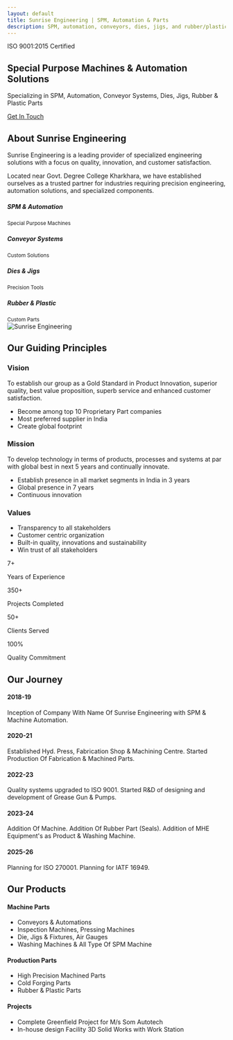 ```yaml
---
layout: default
title: Sunrise Engineering | SPM, Automation & Parts
description: SPM, automation, conveyors, dies, jigs, and rubber/plastic parts with in-house machining and QA. ISO 9001 systems and fast development cycles.
---
```


<!-- Hero Section -->
 <section class="hero" id="home">
 <div class="row">
                <div class="col-lg-12">
                    <span class="iso-badge">ISO 9001:2015 Certified</span>
                    <h1 class="display-4 fw-bold mb-4">Special Purpose Machines & Automation Solutions</h1>
                    <p class="lead mb-4">Specializing in SPM, Automation, Conveyor Systems, Dies, Jigs, Rubber & Plastic Parts</p>
                    <a href="#contact" class="btn btn-primary btn-lg px-4 py-2">Get In Touch <i class="fas fa-arrow-right ms-2"></i></a>
                </div>
            </div>
    </section>

 <!-- About Section -->
 <section class="py-5 bg-light" id="about">
        <div class="container py-5">
            <div class="row align-items-center">
                <div class="col-lg-6 mb-5 mb-lg-0">
                    <h2 class="section-title">About Sunrise Engineering</h2>
                    <p class="lead">Sunrise Engineering is a leading provider of specialized engineering solutions with a focus on quality, innovation, and customer satisfaction.</p>
                    <p>Located near Govt. Degree College Kharkhara, we have established ourselves as a trusted partner for industries requiring precision engineering, automation solutions, and specialized components.</p>
                    <div class="row mt-4">
                        <div class="col-sm-6 mb-3">
                            <div class="d-flex align-items-center">
                                <div class="bg-primary p-3 rounded-circle me-3">
                                    <i class="fas fa-cogs text-white fa-lg"></i>
                                </div>
                                <div>
                                    <h5 class="mb-0">SPM & Automation</h5>
                                    <small>Special Purpose Machines</small>
                                </div>
                            </div>
                        </div>
                        <div class="col-sm-6 mb-3">
                            <div class="d-flex align-items-center">
                                <div class="bg-primary p-3 rounded-circle me-3">
                                    <i class="fas fa-conveyor-belt text-white fa-lg"></i>
                                </div>
                                <div>
                                    <h5 class="mb-0">Conveyor Systems</h5>
                                    <small>Custom Solutions</small>
                                </div>
                            </div>
                        </div>
                        <div class="col-sm-6 mb-3">
                            <div class="d-flex align-items-center">
                                <div class="bg-primary p-3 rounded-circle me-3">
                                    <i class="fas fa-tools text-white fa-lg"></i>
                                </div>
                                <div>
                                    <h5 class="mb-0">Dies & Jigs</h5>
                                    <small>Precision Tools</small>
                                </div>
                            </div>
                        </div>
                        <div class="col-sm-6 mb-3">
                            <div class="d-flex align-items-center">
                                <div class="bg-primary p-3 rounded-circle me-3">
                                    <i class="fas fa-boxes text-white fa-lg"></i>
                                </div>
                                <div>
                                    <h5 class="mb-0">Rubber & Plastic</h5>
                                    <small>Custom Parts</small>
                                </div>
                            </div>
                        </div>
                    </div>
                </div>
                <div class="col-lg-6">
                    <img src="https://images.unsplash.com/photo-1581091226033-d5c48150dbaa?ixlib=rb-4.0.3&ixid=M3wxMjA3fDB8MHxwaG90by1wYWdlfHx8fGVufDB8fHx8fA%3D%3D&auto=format&fit=crop&w=1000&q=80" alt="Sunrise Engineering" class="img-fluid rounded shadow">
                </div>
            </div>
        </div>
    </section>

 <!-- Values Section -->
 <section class="py-5" id="values">
        <div class="container py-5">
            <h2 class="section-title">Our Guiding Principles</h2>
            <div class="row">
                <!-- Vision -->
                <div class="col-md-4 mb-4">
                    <div class="card h-100 values-card">
                        <div class="card-body">
                            <div class="text-center mb-4">
                                <i class="fas fa-binoculars fa-3x text-primary"></i>
                            </div>
                            <h3 class="card-title text-center">Vision</h3>
                            <p class="card-text">To establish our group as a Gold Standard in Product Innovation, superior quality, best value proposition, superb service and enhanced customer satisfaction.</p>
                            <ul>
                                <li>Become among top 10 Proprietary Part companies</li>
                                <li>Most preferred supplier in India</li>
                                <li>Create global footprint</li>
                            </ul>
                        </div>
                    </div>
                </div>
                <!-- Mission -->
                <div class="col-md-4 mb-4">
                    <div class="card h-100 values-card">
                        <div class="card-body">
                            <div class="text-center mb-4">
                                <i class="fas fa-bullseye fa-3x text-primary"></i>
                            </div>
                            <h3 class="card-title text-center">Mission</h3>
                            <p class="card-text">To develop technology in terms of products, processes and systems at par with global best in next 5 years and continually innovate.</p>
                            <ul>
                                <li>Establish presence in all market segments in India in 3 years</li>
                                <li>Global presence in 7 years</li>
                                <li>Continuous innovation</li>
                            </ul>
                        </div>
                    </div>
                </div>
   <!-- Values -->
   <div class="col-md-4 mb-4">
                    <div class="card h-100 values-card">
                        <div class="card-body">
                            <div class="text-center mb-4">
                                <i class="fas fa-handshake fa-3x text-primary"></i>
                            </div>
                            <h3 class="card-title text-center">Values</h3>
                            <ul class="list-group list-group-flush">
                                <li class="list-group-item">Transparency to all stakeholders</li>
                                <li class="list-group-item">Customer centric organization</li>
                                <li class="list-group-item">Built-in quality, innovations and sustainability</li>
                                <li class="list-group-item">Win trust of all stakeholders</li>
                            </ul>
                        </div>
                    </div>
                </div>
            </div>
        </div>
    </section>
<!-- Stats Section -->
<section class="py-5 bg-primary text-white">
        <div class="container py-4">
            <div class="row text-center">
                <div class="col-md-3 col-6 mb-4">
                    <div class="stats-number">7+</div>
                    <p>Years of Experience</p>
                </div>
                <div class="col-md-3 col-6 mb-4">
                    <div class="stats-number">350+</div>
                    <p>Projects Completed</p>
                </div>
                <div class="col-md-3 col-6 mb-4">
                    <div class="stats-number">50+</div>
                    <p>Clients Served</p>
                </div>
                <div class="col-md-3 col-6 mb-4">
                    <div class="stats-number">100%</div>
                    <p>Quality Commitment</p>
                </div>
            </div>
        </div>
    </section>
<!-- Journey Section -->
<section class="py-5 bg-light" id="journey">
        <div class="container py-5">
            <h2 class="section-title">Our Journey</h2>
            <div class="journey-timeline">
                <!-- Timeline Item -->
                <div class="timeline-item">
                    <div class="timeline-content">
                        <h4>2018-19</h4>
                        <p>Inception of Company With Name Of Sunrise Engineering with SPM & Machine Automation.</p>
                    </div>
                </div>
  <!-- Timeline Item -->
                <div class="timeline-item">
                    <div class="timeline-content">
                        <h4>2020-21</h4>
                        <p>Established Hyd. Press, Fabrication Shop & Machining Centre. Started Production Of Fabrication & Machined Parts.</p>
                    </div>
                </div>
                <!-- Timeline Item -->
                <div class="timeline-item">
                    <div class="timeline-content">
                        <h4>2022-23</h4>
                        <p>Quality systems upgraded to ISO 9001. Started R&D of designing and development of Grease Gun & Pumps.</p>
                    </div>
                </div>
                <!-- Timeline Item -->
                <div class="timeline-item">
                    <div class="timeline-content">
                        <h4>2023-24</h4>
                        <p>Addition Of Machine. Addition Of Rubber Part (Seals). Addition of MHE Equipment's as Product & Washing Machine.</p>
                    </div>
                </div>
                <!-- Timeline Item -->
                <div class="timeline-item">
                    <div class="timeline-content">
                        <h4>2025-26</h4>
                        <p>Planning for ISO 270001. Planning for IATF 16949.</p>
                    </div>
                </div>
            </div>
        </div>
    </section>
<!-- Products Section -->
<section class="py-5" id="products">
        <div class="container py-5">
            <h2 class="section-title">Our Products</h2>
            <div class="row">
                <!-- Product 1 -->
                <div class="col-md-4 mb-4 ">
                    <div class="product-card">
                        <div class="product-img">
                            <i class="fas fa-cogs fa-4x text-primary"></i>
                        </div>
                        <div class="card-body p-3">
                            <h4 class="card-title">Machine Parts</h4>
                            <ul>
                                <li>Conveyors & Automations</li>
                                <li>Inspection Machines, Pressing Machines</li>
                                <li>Die, Jigs & Fixtures, Air Gauges</li>
                                <li>Washing Machines & All Type Of SPM Machine</li>
                            </ul>
                        </div>
                    </div>
                </div>
                <!-- Product 2 -->
                <div class="col-md-4 mb-4">
                    <div class="product-card">
                        <div class="product-img">
                            <i class="fas fa-industry fa-4x text-primary"></i>
                        </div>
                        <div class="card-body p-3">
                            <h4 class="card-title">Production Parts</h4>
                            <ul>
                                <li>High Precision Machined Parts</li>
                                <li>Cold Forging Parts</li>
                                <li>Rubber & Plastic Parts</li>
                            </ul>
                        </div>
                    </div>
                </div>
                <!-- Product 3 -->
                <div class="col-md-4 mb-4">
                    <div class="product-card">
                        <div class="product-img">
                            <i class="fas fa-toolbox fa-4x text-primary"></i>
                        </div>
                        <div class="card-body p-3">
                            <h4 class="card-title">Projects</h4>
                            <ul>
                                <li>Complete Greenfield Project for M/s Som Autotech</li>
                                <li>In-house design Facility 3D Solid Works with Work Station</li>
                            </ul>
                        </div>
                    </div>
                </div>
            </div>
        </div>
    </section>


